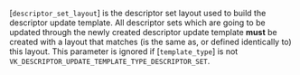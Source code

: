 [`descriptor_set_layout`] is the descriptor set layout used to build the
descriptor update template.
All descriptor sets which are going to be updated through the newly
created descriptor update template  **must**  be created with a layout that
matches (is the same as, or defined identically to) this layout.
This parameter is ignored if [`template_type`] is not
`VK_DESCRIPTOR_UPDATE_TEMPLATE_TYPE_DESCRIPTOR_SET`.